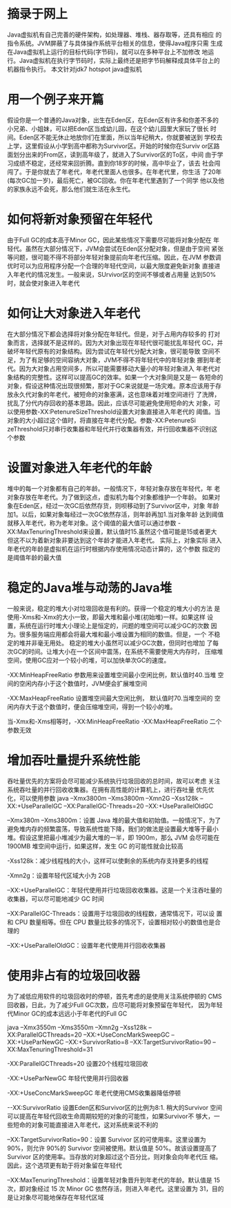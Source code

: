 摘录于网上
===

Java虚拟机有自己完善的硬件架构，如处理器、堆栈、器存取等，还具有相应
的指令系统。JVM屏蔽了与具体操作系统平台相关的信息，使得Java程序只需
生成在Java虚拟机上运行的目标代码(字节码)，就可以在多种平台上不加修改
地运行。Java虚拟机在执行字节码时，实际上最终还是把字节码解释成具体平台上的机器指令执行。 本文针对jdk7 hotspot java虚拟机


用一个例子来开篇
====

假设你是一个普通的Java对象，出生在Eden区，在Eden区有许多和你差不多的
小兄弟、小姐妹，可以把Eden区当成幼儿园，在这个幼儿园里大家玩了很长
时间。Eden区不能无休止地放你们在里面，所以当年纪稍大，你就要被送到
学校去上学，这里假设从小学到高中都称为Survivor区。开始的时候你在Surviv
or区路面划分出来的From区，读到高年级了，就进入了Survivor区的To区，中间
由于学习成绩不稳定，还经常来回折腾。直到你18岁的时候，高中毕业了，该去
社会闯闯了。于是你就去了年老代，年老代里面人也很多。在年老代里，你生活
了20年(每次GC加一岁)，最后死亡，被GC回收。你在年老代里遇到了一个同学
他以及他的家族永远不会死，那么他们就生活在永生代。


如何将新对象预留在年轻代
====

由于Full GC的成本高于Minor GC，因此某些情况下需要尽可能将对象分配在
年轻代。虽然在大部分情况下，JVM会尝试在Eden区分配对象，但是由于空间
紧张等问题，很可能不得不将部分年轻对象提前向年老代压缩。因此，在JVM
参数调优时可以为应用程序分配一个合理的年轻代空间，以最大限度避免新对象
直接进入年老代的情况发生。一般来说，SUrvivor区的空间不够或者占用量
达到50%时，就会使对象进入年老代


如何让大对象进入年老代
====

在大部分情况下都会选择将对象分配在年轻代。但是，对于占用内存较多的
打对象而言，选择就不是这样的。因为大对象出现在年轻代很可能扰乱年轻代
GC，并破坏年轻代原有的对象结构。因为尝试在年轻代分配大对象，很可能导致
空间不足，为了有足够的空间容纳大对象，JVM不得不将年轻代中的年轻对象
挪到年老代。因为大对象占用空间多，所以可能需要移动大量小的年轻对象进入
年老代对象结构的完整性。这样可以提高GC的效率。如果一个大对象同是又是一
各短命的对象，假设这种情况出现很频繁，那对于GC来说就是一场灾难。原本应该用于存放永久代对象的年老代，被短命的对象塞满，这也意味着对堆空间进行
了洗牌，扰乱了分代内存回收的基本思路。因此，应该尽可能避免使用短命的大
对象，可以使用参数-XX:PetenureSizeThreshold设置大对象直接进入年老代的
阈值。当对象的大小超过这个值时，将直接在年老代分配。参数-XX:PetenureSi
zeThreshold只对串行收集器和年轻代并行收集器有效，并行回收集器不识别这
个参数


设置对象进入年老代的年龄
====

堆中的每一个对象都有自己的年龄。一般情况下，年轻对象存放在年轻代，年
老对象存放在年老代。为了做到这点，虚拟机为每个对象都维护一个年龄。
如果对象在Eden区，经过一次GC后依然存货，则呗移动到了Survivor区中，对象
年龄加1。以后，如果对象每经过一次GC依然存活，则年龄再加1.当对象年龄
达到阈值就移入年老代，称为老年对象。这个阈值的最大值可以通过参数
-XX:MaxTenuringThreshold来设置，默认值时15.虽然这个值可能是15或者更大
但这不以为着新对象非要达到这个年龄才能进入年老代。 实际上，对象实际
进入年老代的年龄是虚拟机在运行时根据内存使用情况动态计算的，这个参数
指定的是阈值年龄的最大值


稳定的Java堆与动荡的Java堆
====

一般来说，稳定的堆大小对垃圾回收是有利的。获得一个稳定的堆大小的方法
是使用-Xms和-Xmx的大小一致，即最大堆和最小堆(初始堆)一样。如果这样
设置，系统在运行时堆大小理论上是恒定的，问题的堆空间可以减少GC的次数
因为。很多服务端应用都会将最大堆和最小堆设置为相同的数值。但是，一个
不稳定的堆并非毫无用处。 稳定的堆大小虽然可以减少GC次数，但同时也增加
了每次GC的时间。让堆大小在一个区间中震荡，在系统不需要使用大内存时，
压缩堆空间，使用GC应对一个较小的堆，可以加快单次GC的速度。

-XX:MinHeapFreeRatio 参数用来设置堆空间最小空闲比例，默认值时40.当堆
空间的空闲内存小于这个数值时，JVM便会扩展堆空间

-XX:MaxHeapFreeRatio 设置堆空间最大空闲比例， 默认值时70.当堆空间的
空闲内存大于这个数值时，便会压缩堆空间，得到一个较小的堆。

当-Xmx和-Xms相等时，-XX:MinHeapFreeRatio  -XX:MaxHeapFreeRatio 
二个参数无效


增加吞吐量提升系统性能
====

吞吐量优先的方案将会尽可能减少系统执行垃圾回收的总时间，故可以考虑
关注系统吞吐量的并行回收收集器。在拥有高性能的计算机上，进行吞吐量
优先优化，可以使用参数 java –Xmx3800m –Xms3800m –Xmn2G –Xss128k 
–XX:+UseParallelGC –XX:ParallelGC-Threads=20 –XX:+UseParallelOldGC

–Xmx380m –Xms3800m：设置 Java 堆的最大值和初始值。一般情况下，为了避免堆内存的频繁震荡，导致系统性能下降，我们的做法是设置最大堆等于最小堆。假设这里把最小堆减少为最大堆的一半，即 1900m，那么 JVM 会尽可能在 1900MB 堆空间中运行，如果这样，发生 GC 的可能性就会比较高

-Xss128k：减少线程栈的大小，这样可以使剩余的系统内存支持更多的线程

-Xmn2g：设置年轻代区域大小为 2GB

–XX:+UseParallelGC：年轻代使用并行垃圾回收收集器。这是一个关注吞吐量的收集器，可以尽可能地减少 GC 时间

–XX:ParallelGC-Threads：设置用于垃圾回收的线程数，通常情况下，可以设
置和 CPU 数量相等。但在 CPU 
数量比较多的情况下，设置相对较小的数值也是合理的

–XX:+UseParallelOldGC：设置年老代使用并行回收收集器


使用非占有的垃圾回收器
=====



为了减低应用软件的垃圾回收时的停顿，首先考虑的是使用关注系统停顿的
CMS回收器，日此，为了减少Full GC次数，应尽可能将对象预留在年轻代，
因为年轻代Minor GC的成本远远小于年老代的Full GC

java –Xmx3550m –Xms3550m –Xmn2g –Xss128k –XX:ParallelGCThreads=20
–XX:+UseConcMarkSweepGC –XX:+UseParNewGC –XX:+SurvivorRatio=8 
–XX:TargetSurvivorRatio=90  –XX:MaxTenuringThreshold=31

-XX:ParallelGCThreads=20  设置20个线程垃圾回收

-XX:+UseParNewGC  年轻代使用并行回收器

-XX:+UseConcMarkSweepGC 年老代使用CMS收集器降低停顿

--XX:SurvivorRatio 设置Eden区和Survivor区的比例为8:1. 稍大的Survivor
空间可以提高在年轻代回收生命周期较短的对象的可能性，如果Survivor不
够大，一些短命的对象可能直接进入年老代，这对系统来说不利的

–XX:TargetSurvivorRatio=90：设置 Survivor 区的可使用率。这里设置为 
90%，则允许 90%的 Survivor 空间被使用。默认值是 50%。故该设置提高了
Survivor 区的使用率。当存放的对象超过这个百分比，则对象会向年老代压
缩。因此，这个选项更有助于将对象留在年轻代

–XX:MaxTenuringThreshold：设置年轻对象晋升到年老代的年龄。默认值是
15 次，即对象经过 15 次 Minor GC 依然存活，则进入年老代。这里设置为
31，目的是让对象尽可能地保存在年轻代区域